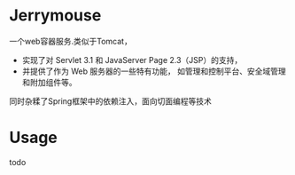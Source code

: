 # Jerrymouse
一个web容器服务.类似于Tomcat，
* 实现了对 Servlet 3.1 和 JavaServer Page 2.3（JSP）的支持，
* 并提供了作为 Web 服务器的一些特有功能，
如管理和控制平台、安全域管理和附加组件等。

同时杂糅了Spring框架中的依赖注入，面向切面编程等技术
# Usage
todo


